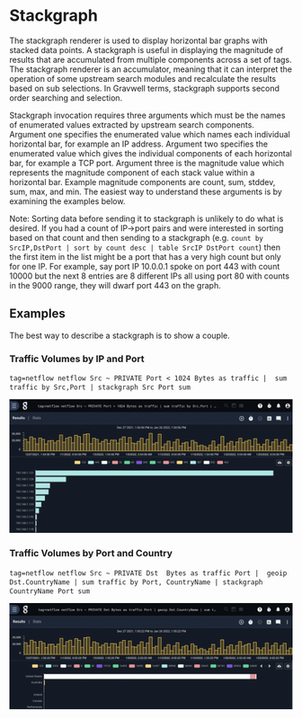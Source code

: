 # Stackgraph

The stackgraph renderer is used to display horizontal bar graphs with stacked data points.  A stackgraph is useful in displaying the magnitude of results that are accumulated from multiple components across a set of tags.  The stackgraph renderer is an accumulator, meaning that it can interpret the operation of some upstream search modules and recalculate the results based on sub selections.  In Gravwell terms, stackgraph supports second order searching and selection.

Stackgraph invocation requires three arguments which must be the names of enumerated values extracted by upstream search components.  Argument one specifies the enumerated value which names each individual horizontal bar, for example an IP address. Argument two specifies the enumerated value which gives the individual components of each horizontal bar, for example a TCP port. Argument three is the magnitude value which represents the magnitude component of each stack value within a horizontal bar.  Example magnitude components are count, sum, stddev, sum, max, and min. The easiest way to understand these arguments is by examining the examples below.

Note: Sorting data before sending it to stackgraph is unlikely to do what is desired. If you had a count of IP->port pairs and were interested in sorting based on that count and then sending to a stackgraph (e.g. ```count by SrcIP,DstPort | sort by count desc | table SrcIP DstPort count```) then the first item in the list might be a port that has a very high count but only for one IP. For example, say port IP 10.0.0.1 spoke on port 443 with count 10000 but the next 8 entries are 8 different IPs all using port 80 with counts in the 9000 range, they will dwarf port 443 on the graph.

## Examples

The best way to describe a stackgraph is to show a couple.

### Traffic Volumes by IP and Port

```
tag=netflow netflow Src ~ PRIVATE Port < 1024 Bytes as traffic |  sum traffic by Src,Port | stackgraph Src Port sum
```

![IP Port Traffic Volumes](IPPortTraffic.png)

### Traffic Volumes by Port and Country

```
tag=netflow netflow Src ~ PRIVATE Dst  Bytes as traffic Port |  geoip Dst.CountryName | sum traffic by Port, CountryName | stackgraph CountryName Port sum
```

![Country Traffic by Port](CountryPortTraffic.png)
